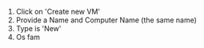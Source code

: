 1. Click on 'Create new VM'
2. Provide a Name and Computer Name (the same name)
3. Type is 'New'
4. Os fam